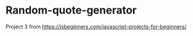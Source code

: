 # Random-quote-generator
 Project 3 from https://jsbeginners.com/javascript-projects-for-beginners/
